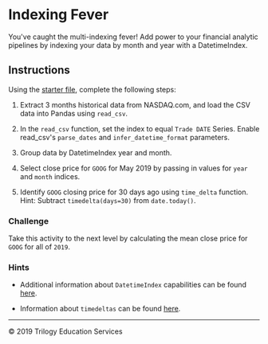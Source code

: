 # Indexing Fever

You've caught the multi-indexing fever! Add power to your financial analytic pipelines by indexing your data by month and year with a DatetimeIndex.

## Instructions

Using the [starter file](Unsolved/Core/indexing_fever.ipynb), complete the following steps:

1. Extract 3 months historical data from NASDAQ.com, and load the CSV data into Pandas using `read_csv`.

2. In the `read_csv` function, set the index to equal `Trade DATE` Series. Enable read_csv's `parse_dates` and `infer_datetime_format` parameters.

3. Group data by DatetimeIndex year and month.

4. Select close price for `GOOG` for May 2019 by passing in values for `year` and `month` indices.

5. Identify `GOOG` closing price for 30 days ago using `time_delta` function. Hint: Subtract `timedelta(days=30)` from `date.today()`.

### Challenge

Take this activity to the next level by calculating the mean close price for `GOOG` for all of `2019`.

### Hints

* Additional information about `DatetimeIndex` capabilities can be found [here](https://pandas.pydata.org/pandas-docs/stable/reference/api/pandas.DatetimeIndex.html).

* Information about `timedeltas` can be found [here](https://pandas.pydata.org/pandas-docs/stable/user_guide/timedeltas.html).

- - -
© 2019 Trilogy Education Services
